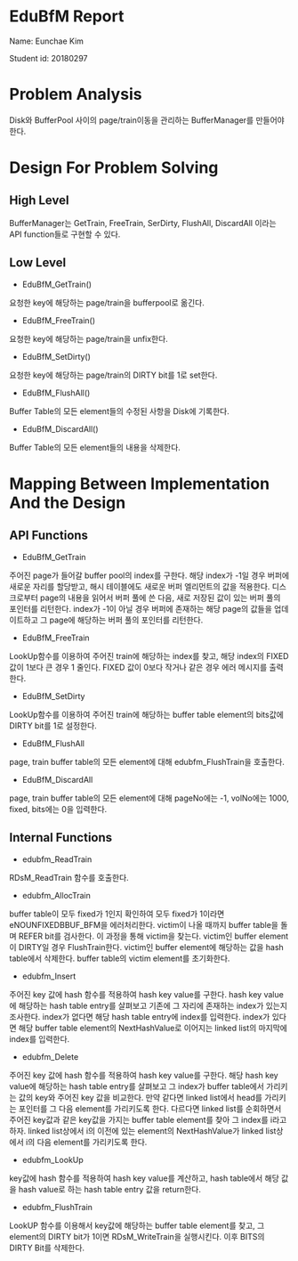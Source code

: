 # EduBfM Report

Name: Eunchae Kim

Student id: 20180297

# Problem Analysis

Disk와 BufferPool 사이의 page/train이동을 관리하는 BufferManager를 만들어야 한다. 


# Design For Problem Solving

## High Level
BufferManager는 GetTrain, FreeTrain, SerDirty, FlushAll, DiscardAll 이라는 API function들로 구현할 수 있다.


## Low Level

- EduBfM_GetTrain()

요청한 key에 해당하는 page/train을 bufferpool로 옮긴다. 

- EduBfM_FreeTrain()

요청한 key에 해당하는 page/train을 unfix한다.

- EduBfM_SetDirty()

요청한 key에 해당하는 page/train의 DIRTY bit를 1로 set한다.

- EduBfM_FlushAll()

Buffer Table의 모든 element들의 수정된 사항을 Disk에 기록한다.

- EduBfM_DiscardAll()

Buffer Table의 모든 element들의 내용을 삭제한다.


# Mapping Between Implementation And the Design

## API Functions

- EduBfM_GetTrain

주어진 page가 들어갈 buffer pool의 index를 구한다. 
해당 index가 -1일 경우 버퍼에 새로운 자리를 할당받고, 해시 테이블에도 새로운 버퍼 엘리먼트의 값을 적용한다. 디스크로부터 page의 내용을 읽어서 버퍼 풀에 쓴 다음, 새로 저장된 값이 있는 버퍼 풀의 포인터를 리턴한다.
index가 -1이 아닐 경우 버퍼에 존재하는 해당 page의 값들을 업데이트하고 그 page에 해당하는 버퍼 풀의 포인터를 리턴한다.

- EduBfM_FreeTrain

LookUp함수를 이용하여 주어진 train에 해당하는 index를 찾고, 해당 index의 FIXED 값이 1보다 큰 경우 1 줄인다.
FIXED 값이 0보다 작거나 같은 경우 에러 메시지를 출력한다.

- EduBfM_SetDirty

LookUp함수를 이용하여 주어진 train에 해당하는 buffer table element의 bits값에 DIRTY bit를 1로 설정한다.

- EduBfM_FlushAll

page, train buffer table의 모든 element에 대해 edubfm_FlushTrain을 호출한다.

- EduBfM_DiscardAll

page, train buffer table의 모든 element에 대해 pageNo에는 -1, volNo에는 1000, fixed, bits에는 0을 입력한다.

## Internal Functions

- edubfm_ReadTrain

RDsM_ReadTrain 함수를 호출한다.

- edubfm_AllocTrain

buffer table이 모두 fixed가 1인지 확인하여 모두 fixed가 1이라면 eNOUNFIXEDBBUF_BFM을 에러처리한다.
victim이 나올 때까지 buffer table을 돌며 REFER bit를 검사한다. 이 과정을 통해 victim을 찾는다.
victim인 buffer element이 DIRTY일 경우 FlushTrain한다.
victim인 buffer element에 해당하는 값을 hash table에서 삭제한다.
buffer table의 victim element를 초기화한다.

- edubfm_Insert

주어진 key 값에 hash 함수를 적용하여 hash key value를 구한다.
hash key value에 해당하는 hash table entry를 살펴보고 기존에 그 자리에 존재하는 index가 있는지 조사한다. 
index가 없다면 해당 hash table entry에 index를 입력한다.
index가 있다면 해당 buffer table element의 NextHashValue로 이어지는 linked list의 마지막에 index를 입력한다.

- edubfm_Delete

주어진 key 값에 hash 함수를 적용하여 hash key value를 구한다.
해당 hash key value에 해당하는 hash table entry를 살펴보고 그 index가 buffer table에서 가리키는 값의 key와 주어진 key 값을  비교한다.
만약 같다면 linked list에서 head를 가리키는 포인터를 그 다음 element를 가리키도록 한다.
다르다면 linked list를 순회하면서 주어진 key값과 같은 key값을 가지는 buffer table element를 찾아 그 index를 i라고 하자. linked list상에서 i의 이전에 있는 element의 NextHashValue가 linked list상에서 i의 다음 element를 가리키도록 한다.

- edubfm_LookUp

key값에 hash 함수를 적용하여 hash key value를 계산하고, hash table에서 해당 값을 hash value로 하는 hash table entry 값을 return한다.

- edubfm_FlushTrain

LookUP 함수를 이용해서 key값에 해당하는 buffer table element를 찾고, 그 element의 DIRTY bit가 1이면 RDsM_WriteTrain을 실행시킨다. 이후 BITS의 DIRTY Bit를 삭제한다.